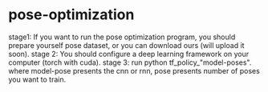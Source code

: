# pose-optimization
stage1:
If you want to run the pose optimization program, you should prepare yourself pose dataset, or you can download ours (will upload it soon).
stage 2:
You should configure a deep learning framework on your computer (torch with cuda).
stage 3:
run python tf_policy_"model-poses". where model-pose presents the cnn or rnn, pose presents number of poses you want to train.

